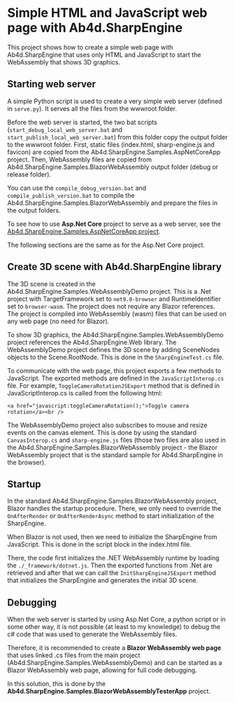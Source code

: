 # Simple HTML and JavaScript web page with Ab4d.SharpEngine

This project shows how to create a simple web page with Ab4d.SharpEngine that uses only HTML and JavaScript 
to start the WebAssembly that shows 3D graphics.


## Starting web server

A simple Python script is used to create a very simple web server (defined in `serve.py`). It serves all the files from the wwwroot folder.

Before the web server is started, the two bat scripts (`start_debug_local_web_server.bat` and `start_publish_local_web_server.bat`) from this folder copy the output folder to the wwwroot folder. First, static files (index.html, sharp-engine.js and favicon) are copied from the Ab4d.SharpEngine.Samples.AspNetCoreApp project. Then, WebAssembly files are copied from Ab4d.SharpEngine.Samples.BlazorWebAssembly output folder (debug or release folder).

You can use the `compile_debug_version.bat` and `compile_publish_version.bat` to compile the Ab4d.SharpEngine.Samples.BlazorWebAssembly and prepare the files in the output folders.

To see how to use **Asp.Net Core** project to serve as a web server, see the [Ab4d.SharpEngine.Samples.AspNetCoreApp project](../Ab4d.SharpEngine.Samples.AspNetCoreApp/README.md).

The following sections are the same as for the Asp.Net Core project.


## Create 3D scene with Ab4d.SharpEngine library

The 3D scene is created in the Ab4d.SharpEngine.Samples.WebAssemblyDemo project. This is a .Net project with TargetFramework set to `net9.0-browser` and RuntimeIdentifier set to `browser-wasm`. The project does not require any Blazor references. The project is compiled into WebAssembly (wasm) files that can be used on any web page (no need for Blazor).

To show 3D graphics, the Ab4d.SharpEngine.Samples.WebAssemblyDemo project references the Ab4d.SharpEngine.Web library. The WebAssemblyDemo project defines the 3D scene by adding SceneNodes objects to the Scene.RootNode. This is done in the `SharpEngineTest.cs` file.

To communicate with the web page, this project exports a few methods to JavaScript. The exported methods are defined in the `JavaScriptInterop.cs` file. For example, `ToggleCameraRotationJSExport` method that is defined in JavaScriptInterop.cs is called from the following html:
```
<a href="javascript:toggleCameraRotation();">Toggle camera rotation</a><br />
```

The WebAssemblyDemo project also subscribes to mouse and resize events on the canvas element. This is done by using the standard `CanvasInterop.cs` and `sharp-engine.js` files (those two files are also used in the Ab4d.SharpEngine.Samples.BlazorWebAssembly project - the Blazor WebAssembly project that is the standard sample for Ab4d.SharpEngine in the browser).


## Startup

In the standard Ab4d.SharpEngine.Samples.BlazorWebAssembly project,  Blazor handles the startup procedure. There, we only need to override the `OnAfterRender` or `OnAfterRenderAsync` method to start initialization of the SharpEngine.

When Blazor is not used, then we need to initialize the SharpEngine from JavaScript. This is done in the script block in the index.html file.

There, the code first initializes the .NET WebAssembly runtime by loading the `./_framework/dotnet.js`. Then the exported functions from .Net are retrieved and after that we can call the `InitSharpEngineJSExport` method that initializes the SharpEngine and generates the initial 3D scene.


## Debugging

When the web server is started by using Asp.Net Core, a python script or in some other way, it is not possible (at least to my knowledge) to debug the c# code that was used to generate the WebAssembly files.

Therefore, it is recommended to create a **Blazor WebAssembly web page** that uses linked .cs files from the main project (Ab4d.SharpEngine.Samples.WebAssemblyDemo) and can be started as a Blazor WebAssembly web page, allowing for full code debugging.

In this solution, this is done by the **Ab4d.SharpEngine.Samples.BlazorWebAssemblyTesterApp** project.